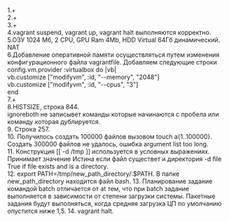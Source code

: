 1.+  
2.+  
3.+  
4.vagrant suspend, vagrant up, vagrant halt выполняются корректно.  
5.ОЗУ 1024 Мб, 2 CPU, GPU Ram 4Mb, HDD Virtual 64Гб динамический. NAT  
6.Добавление оперативной памяти осуществляться путем изменения конфигурационного файла vagrantfile. Добавляем следующие строки  
	config.vm.provider :virtualbox do |vb|  
  		vb.customize ["modifyvm", :id, "--memory", "2048"]  
		vb.customize ["modifyvm", :id, "--cpus", "3"]  
	end  
7.+  
8.HISTSIZE, строка 844.  
  ignoreboth не записывет команды которые начинаются с пробела или команду которая дублируется.  
9. Строка 257.  
10. Получилось создать 100000 файлов вызовом touch a{1..100000}. Создать 300000 файлов не удалось, ошибка argument list too long.  
11. Конструкция [[ -d /tmp ]] используется в условных выражениях.      Принимает значение Истина если файл существет и директория  -d file  True if file exists and is a directory.  
12. export PATH=/tmp/new_path_directory/:$PATH. В папке new_path_directory находится файл bash. 
13. Планирование задание командой batch отличается от at тем, что при batch задание выполняется в зависимости от степени загрузки системы. Пакетные задания будут выполняться, когда средняя загрузка ЦП по умолчанию опустится ниже 1,5.
14. vagrant halt.  
